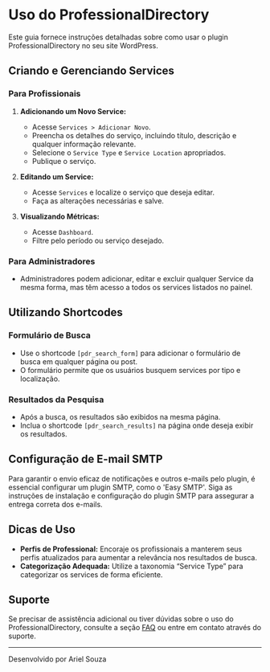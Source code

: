 # Uso do ProfessionalDirectory

Este guia fornece instruções detalhadas sobre como usar o plugin ProfessionalDirectory no seu site WordPress.

## Criando e Gerenciando Services

### Para Profissionais

1. **Adicionando um Novo Service:**
   - Acesse `Services > Adicionar Novo`.
   - Preencha os detalhes do serviço, incluindo título, descrição e qualquer informação relevante.
   - Selecione o `Service Type` e `Service Location` apropriados.
   - Publique o serviço.

2. **Editando um Service:**
   - Acesse `Services` e localize o serviço que deseja editar.
   - Faça as alterações necessárias e salve.

3. **Visualizando Métricas:**
   - Acesse `Dashboard`.
   - Filtre pelo período ou serviço desejado.

### Para Administradores

- Administradores podem adicionar, editar e excluir qualquer Service da mesma forma, mas têm acesso a todos os services listados no painel.

## Utilizando Shortcodes

### Formulário de Busca

- Use o shortcode `[pdr_search_form]` para adicionar o formulário de busca em qualquer página ou post.
- O formulário permite que os usuários busquem services por tipo e localização.

### Resultados da Pesquisa

- Após a busca, os resultados são exibidos na mesma página.
- Inclua o shortcode `[pdr_search_results]` na página onde deseja exibir os resultados.

## Configuração de E-mail SMTP

Para garantir o envio eficaz de notificações e outros e-mails pelo plugin, é essencial configurar um plugin SMTP, como o 'Easy SMTP'. Siga as instruções de instalação e configuração do plugin SMTP para assegurar a entrega correta dos e-mails.

## Dicas de Uso

- **Perfis de Professional:** Encoraje os profissionais a manterem seus perfis atualizados para aumentar a relevância nos resultados de busca.
- **Categorização Adequada:** Utilize a taxonomia “Service Type” para categorizar os services de forma eficiente.

## Suporte

Se precisar de assistência adicional ou tiver dúvidas sobre o uso do ProfessionalDirectory, consulte a seção [FAQ](faq.md) ou entre em contato através do suporte.

---

Desenvolvido por Ariel Souza
